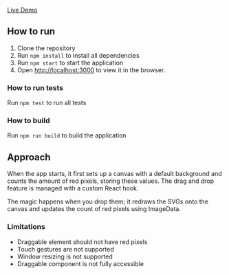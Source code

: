 [Live Demo](https://ziina.vercel.app/) 

## How to run

1. Clone the repository
2. Run `npm install` to install all dependencies
3. Run `npm start` to start the application
4. Open [http://localhost:3000](http://localhost:3000) to view it in the browser.

### How to run tests
Run `npm test` to run all tests

### How to build
Run `npm run build` to build the application

## Approach

When the app starts, it first sets up a canvas with a default background and counts the amount of red pixels, storing these values. The drag and drop feature is managed with a custom React hook.

The magic happens when you drop them; it redraws the SVGs onto the canvas and updates the count of red pixels using ImageData.

### Limitations
* Draggable element should not have red pixels
* Touch gestures are not supported
* Window resizing is not supported
* Draggable component is not fully accessible